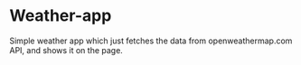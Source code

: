 # Weather-app

Simple weather app which just fetches the data from openweathermap.com API, and shows it on the page.
